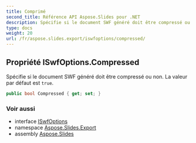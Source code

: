 ```yaml
---
title: Comprimé
second_title: Référence API Aspose.Slides pour .NET
description: Spécifie si le document SWF généré doit être compressé ou non. La valeur par défaut est true.
type: docs
weight: 20
url: /fr/aspose.slides.export/iswfoptions/compressed/
---
```


## Propriété ISwfOptions.Compressed

Spécifie si le document SWF généré doit être compressé ou non. La valeur par défaut est `true`.

```csharp
public bool Compressed { get; set; }
```

### Voir aussi

* interface [ISwfOptions](../../iswfoptions)
* namespace [Aspose.Slides.Export](../../iswfoptions)
* assembly [Aspose.Slides](../../../)

<!-- NE PAS ÉDITER : généré par xmldocmd pour Aspose.Slides.dll -->